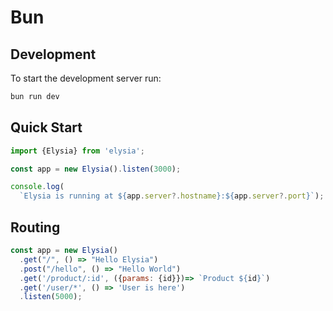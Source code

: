 # Bun

## Development
To start the development server run:
```bash
bun run dev
```

## Quick Start
```javascript
import {Elysia} from 'elysia';

const app = new Elysia().listen(3000);

console.log(
  `Elysia is running at ${app.server?.hostname}:${app.server?.port}`);
```

## Routing
```javascript
const app = new Elysia()
  .get("/", () => "Hello Elysia") 
  .post("/hello", () => "Hello World")
  .get('/product/:id', ({params: {id}})=> `Product ${id}`)
  .get('/user/*', () => 'User is here')
  .listen(5000);
```